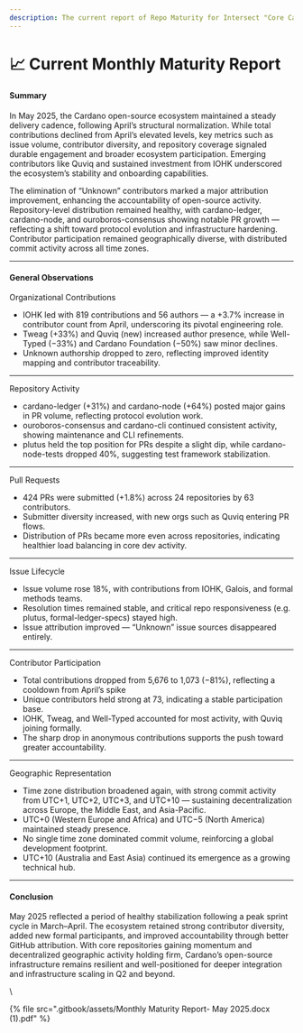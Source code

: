 ```yaml
---
description: The current report of Repo Maturity for Intersect "Core Cardano" Projects
---
```


# 📈 Current Monthly Maturity Report

#### Summary

In May 2025, the Cardano open-source ecosystem maintained a steady delivery cadence, following April’s structural normalization. While total contributions declined from April’s elevated levels, key metrics such as issue volume, contributor diversity, and repository coverage signaled durable engagement and broader ecosystem participation. Emerging contributors like Quviq and sustained investment from IOHK underscored the ecosystem’s stability and onboarding capabilities.

The elimination of “Unknown” contributors marked a major attribution improvement, enhancing the accountability of open-source activity. Repository-level distribution remained healthy, with cardano-ledger, cardano-node, and ouroboros-consensus showing notable PR growth — reflecting a shift toward protocol evolution and infrastructure hardening. Contributor participation remained geographically diverse, with distributed commit activity across all time zones.

***

#### General Observations

Organizational Contributions

* IOHK led with 819 contributions and 56 authors — a +3.7% increase in contributor count from April, underscoring its pivotal engineering role.
* Tweag (+33%) and Quviq (new) increased author presence, while Well-Typed (−33%) and Cardano Foundation (−50%) saw minor declines.
* Unknown authorship dropped to zero, reflecting improved identity mapping and contributor traceability.

***

Repository Activity

* cardano-ledger (+31%) and cardano-node (+64%) posted major gains in PR volume, reflecting protocol evolution work.
* ouroboros-consensus and cardano-cli continued consistent activity, showing maintenance and CLI refinements.
* plutus held the top position for PRs despite a slight dip, while cardano-node-tests dropped 40%, suggesting test framework stabilization.

***

Pull Requests

* 424 PRs were submitted (+1.8%) across 24 repositories by 63 contributors.
* Submitter diversity increased, with new orgs such as Quviq entering PR flows.
* Distribution of PRs became more even across repositories, indicating healthier load balancing in core dev activity.

***

Issue Lifecycle

* Issue volume rose 18%, with contributions from IOHK, Galois, and formal methods teams.
* Resolution times remained stable, and critical repo responsiveness (e.g. plutus, formal-ledger-specs) stayed high.
* Issue attribution improved — “Unknown” issue sources disappeared entirely.

***

Contributor Participation

* Total contributions dropped from 5,676 to 1,073 (−81%), reflecting a cooldown from April’s spike
* Unique contributors held strong at 73, indicating a stable participation base.
* IOHK, Tweag, and Well-Typed accounted for most activity, with Quviq joining formally.
* The sharp drop in anonymous contributions supports the push toward greater accountability.

***

Geographic Representation

* Time zone distribution broadened again, with strong commit activity from UTC+1, UTC+2, UTC+3, and UTC+10 — sustaining decentralization across Europe, the Middle East, and Asia-Pacific.
* UTC+0 (Western Europe and Africa) and UTC−5 (North America) maintained steady presence.
* No single time zone dominated commit volume, reinforcing a global development footprint.
* UTC+10 (Australia and East Asia) continued its emergence as a growing technical hub.

***

#### Conclusion

May 2025 reflected a period of healthy stabilization following a peak sprint cycle in March–April. The ecosystem retained strong contributor diversity, added new formal participants, and improved accountability through better GitHub attribution. With core repositories gaining momentum and decentralized geographic activity holding firm, Cardano’s open-source infrastructure remains resilient and well-positioned for deeper integration and infrastructure scaling in Q2 and beyond.

\


{% file src=".gitbook/assets/Monthly Maturity Report- May 2025.docx (1).pdf" %}

